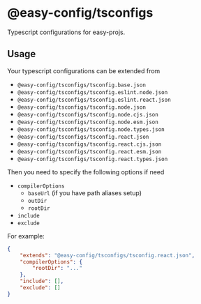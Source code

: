 # @easy-config/tsconfigs

Typescript configurations for easy-projs.

## Usage

Your typescript configurations can be extended from
- `@easy-config/tsconfigs/tsconfig.base.json`
- `@easy-config/tsconfigs/tsconfig.eslint.node.json`
- `@easy-config/tsconfigs/tsconfig.eslint.react.json`
- `@easy-config/tsconfigs/tsconfig.node.json`
- `@easy-config/tsconfigs/tsconfig.node.cjs.json`
- `@easy-config/tsconfigs/tsconfig.node.esm.json`
- `@easy-config/tsconfigs/tsconfig.node.types.json`
- `@easy-config/tsconfigs/tsconfig.react.json`
- `@easy-config/tsconfigs/tsconfig.react.cjs.json`
- `@easy-config/tsconfigs/tsconfig.react.esm.json`
- `@easy-config/tsconfigs/tsconfig.react.types.json`

Then you need to specify the following options if need
- `compilerOptions`
  - `baseUrl` (if you have path aliases setup)
  - `outDir`
  - `rootDir`
- `include`
- `exclude`

For example:

```json
{
    "extends": "@easy-config/tsconfigs/tsconfig.react.json",
    "compilerOptions": {
        "rootDir": "..."
    },
    "include": [],
    "exclude": []
}
```

